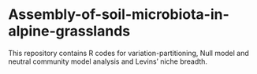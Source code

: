 # Assembly-of-soil-microbiota-in-alpine-grasslands
This repository contains R codes for variation-partitioning, Null model and neutral community model analysis and Levins’ niche breadth.
